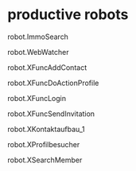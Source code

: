 # productive robots
robot.ImmoSearch

robot.WebWatcher

robot.XFuncAddContact

robot.XFuncDoActionProfile

robot.XFuncLogin

robot.XFuncSendInvitation

robot.XKontaktaufbau_1

robot.XProfilbesucher

robot.XSearchMember

